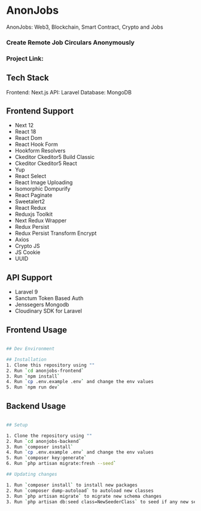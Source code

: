 # AnonJobs
AnonJobs: Web3, Blockchain, Smart Contract, Crypto and Jobs

### Create Remote Job Circulars Anonymously

### Project Link:

## Tech Stack
Frontend: Next.js
API: Laravel
Database: MongoDB

## Frontend Support
- Next 12
- React 18
- React Dom
- React Hook Form
- Hookform Resolvers
- Ckeditor Ckeditor5 Build Classic
- Ckeditor Ckeditor5 React
- Yup
- React Select
- React Image Uploading
- Isomorphic Dompurify
- React Paginate
- Sweetalert2
- React Redux
- Reduxjs Toolkit
- Next Redux Wrapper
- Redux Persist
- Redux Persist Transform Encrypt
- Axios
- Crypto JS
- JS Cookie
- UUID

## API Support
- Laravel 9
- Sanctum Token Based Auth
- Jenssegers Mongodb
- Cloudinary SDK for Laravel


## Frontend Usage

```bash

## Dev Environment

## Installation
1. Clone this repository using ""
2. Run `cd anonjobs-frontend`
3. Run `npm install`
4. Run `cp .env.example .env` and change the env values
5. Run `npm run dev`
```

## Backend Usage
```bash

## Setup

1. Clone the repository using ""
2. Run `cd anonjobs-backend`
3. Run `composer install`
4. Run `cp .env.example .env` and change the env values
5. Run `composer key:generate`
6. Run `php artisan migrate:fresh --seed`

## Updating changes

1. Run `composer install` to install new packages
2. Run `composer dump-autoload` to autoload new classes
3. Run `php artisan migrate` to migrate new schema changes
3. Run `php artisan db:seed class=NewSeederClass` to seed if any new seeder file is added. Replace `NewSeederCl